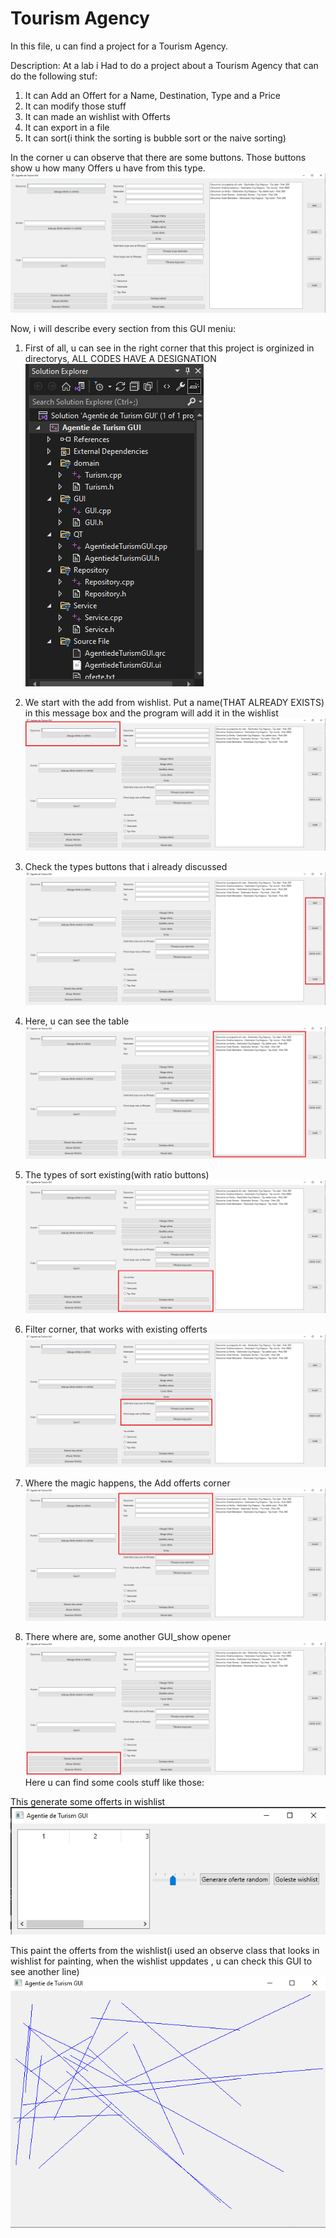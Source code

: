 # Tourism Agency
In this file, u can find a project for a Tourism Agency.

Description: At a lab i Had to do a project about a Tourism Agency that can do the following stuf:
1. It can Add an Offert for a Name, Destination, Type and a Price
2. It can modify those stuff 
3. It can made an wishlist with Offerts
4. It can export in a file
5. It can sort(i think the sorting is bubble sort or the naive sorting)

In the corner u can observe that there are some buttons.
Those buttons show u how many Offers u have from this type.
![GUI](https://github.com/Leonard1403/University/blob/master/An1/Sem2/Programare%20Orientata%20pe%20Obiect/Teme/Agentie%20de%20Turism%20GUI(Lab%2013-14)/images/GUI.png)

Now, i will describe every section from this GUI meniu:
1. First of all, u can see in the right corner that this project is orginized in directorys, ALL CODES HAVE A DESIGNATION
![corner](https://github.com/Leonard1403/University/blob/master/An1/Sem2/Programare%20Orientata%20pe%20Obiect/Teme/Agentie%20de%20Turism%20GUI(Lab%2013-14)/images/right.png)

2. We start with the add from wishlist. Put a name(THAT ALREADY EXISTS) in this message box and the program will add it in the wishlist
![wishlist_corner](https://github.com/Leonard1403/University/blob/master/An1/Sem2/Programare%20Orientata%20pe%20Obiect/Teme/Agentie%20de%20Turism%20GUI(Lab%2013-14)/images/GUI%20-%20Copie.png)

3. Check the types buttons that i already discussed
![buttons_corner](https://github.com/Leonard1403/University/blob/master/An1/Sem2/Programare%20Orientata%20pe%20Obiect/Teme/Agentie%20de%20Turism%20GUI(Lab%2013-14)/images/GUI%20-%20Copie%20(9).png)

4. Here, u can see the table 
![table_corner](https://github.com/Leonard1403/University/blob/master/An1/Sem2/Programare%20Orientata%20pe%20Obiect/Teme/Agentie%20de%20Turism%20GUI(Lab%2013-14)/images/GUI%20-%20Copie%20(8).png)

5. The types of sort existing(with ratio buttons)
![sort_corner](https://github.com/Leonard1403/University/blob/master/An1/Sem2/Programare%20Orientata%20pe%20Obiect/Teme/Agentie%20de%20Turism%20GUI(Lab%2013-14)/images/GUI%20-%20Copie%20(7).png)

6. Filter corner, that works with existing offerts
![filter_cornr](https://github.com/Leonard1403/University/blob/master/An1/Sem2/Programare%20Orientata%20pe%20Obiect/Teme/Agentie%20de%20Turism%20GUI(Lab%2013-14)/images/GUI%20-%20Copie%20(6).png)

7. Where the magic happens, the Add offerts corner
![add_corner](https://github.com/Leonard1403/University/blob/master/An1/Sem2/Programare%20Orientata%20pe%20Obiect/Teme/Agentie%20de%20Turism%20GUI(Lab%2013-14)/images/GUI%20-%20Copie%20(5).png)

8. There where are, some another GUI_show opener
![show_gui](https://github.com/Leonard1403/University/blob/master/An1/Sem2/Programare%20Orientata%20pe%20Obiect/Teme/Agentie%20de%20Turism%20GUI(Lab%2013-14)/images/GUI%20-%20Copie%20(4).png)
Here u can find some cools stuff like those:

This generate some offerts in wishlist 
![1](https://github.com/Leonard1403/University/blob/master/An1/Sem2/Programare%20Orientata%20pe%20Obiect/Teme/Agentie%20de%20Turism%20GUI(Lab%2013-14)/images/Afisare%20Wishlist.png)

This paint the offerts from the wishlist(i used an observe class that looks in wishlist for painting, when the wishlist uppdates , u can check this GUI to see another line)
![2](https://github.com/Leonard1403/University/blob/master/An1/Sem2/Programare%20Orientata%20pe%20Obiect/Teme/Agentie%20de%20Turism%20GUI(Lab%2013-14)/images/Desenare%20Wishlist.png)